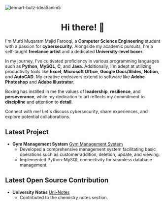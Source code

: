 ![lennart-butz-idea5anim5](https://github.com/Muqaram0/Muqaram0/assets/130496042/c83e26a8-49ae-45c2-9216-b8456038a96b)
<div align="center">
  <h1>Hi there! 👋 </h1>
</div>

I'm Mufti Muqaram Majid Farooqi, a **Computer Science Engineering** student with a passion for **cybersecurity**. Alongside my academic pursuits, I'm a self-taught **freelance artist** and a dedicated **University-level boxer**.

In my journey, I've cultivated proficiency in various programming languages such as **Python**, **MySQL**, **C**, and **Java**. Additionally, I'm adept at utilizing productivity tools like **Excel**, **Microsoft Office**, **Google Docs/Slides**, **Notion**, and **AutoCAD**. My creative endeavors extend to software like **Adobe Photoshop** and **Adobe Illustrator**.

Boxing has instilled in me the values of **leadership**, **resilience**, and **perseverance**, while my dedication to art reflects my commitment to **discipline** and attention to **detail**.

Connect with me! Let's discuss cybersecurity, share experiences, and explore potential collaborations.

## Latest Project

- **Gym Management System** [Gym Management System](https://github.com/Muqaram0/Gym_management_tkinter)
  - Developed a comprehensive management system facilitating basic operations such as customer addition, deletion, update, and viewing.
  - Implemented Python-MySQL connectivity for seamless database management.

## Latest Open Source Contribution

- **University Notes** [Uni-Notes](https://uni-notes.netlify.app)
  - Contributed to the chemistry notes section.


  

